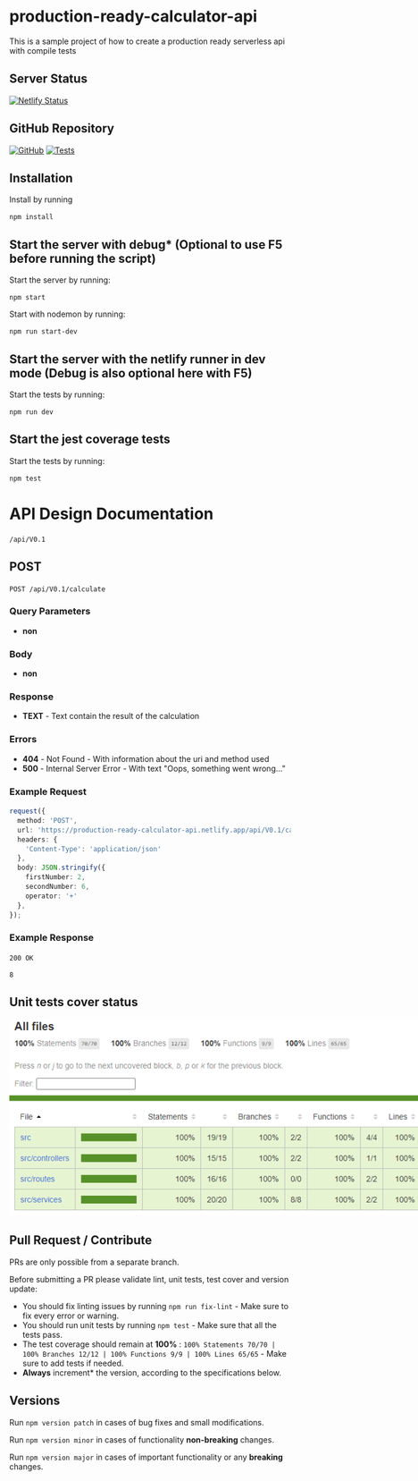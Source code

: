 # production-ready-calculator-api
This is a sample project of how to create a production ready serverless api with compile tests

## Server Status
[![`Netlify` Status](https://api.netlify.com/api/v1/badges/9d03ef8a-c8a3-4cfd-b2e4-225d3cf4d5f0/deploy-status)](https://app.netlify.com/sites/production-ready-calculator/deploys)

## GitHub Repository
[![`GitHub`](https://img.shields.io/github/package-json/v/OrenVilderman/production-ready-calculator-api?style=flat)](https://github.com/OrenVilderman/production-ready-calculator-api.git)
[![Tests](https://github.com/OrenVilderman/production-ready-calculator-api/actions/workflows/test.yml/badge.svg)](https://github.com/OrenVilderman/production-ready-calculator-api/actions/workflows/test.yml)

## Installation
Install by running 
``` 
npm install
```

## Start the server with debug* (Optional to use F5 before running the script)
Start the server by running:
``` 
npm start
```
Start with nodemon by running:
``` 
npm run start-dev
```

## Start the server with the netlify runner in dev mode (Debug is also optional here with F5)
Start the tests by running:
``` 
npm run dev
```

## Start the jest coverage tests
Start the tests by running:
``` 
npm test
```

# API Design Documentation
`/api/V0.1`
## POST
`POST /api/V0.1/calculate`
### Query Parameters
- **non**
### Body
- **non**
### Response
- **TEXT** - Text contain the result of the calculation
### Errors
- **404** - Not Found - With information about the uri and method used
- **500** - Internal Server Error - With text "Oops, something went wrong..."
### Example Request
```typescript
request({
  method: 'POST',
  url: 'https://production-ready-calculator-api.netlify.app/api/V0.1/calculate',
  headers: {
    'Content-Type': 'application/json'
  },
  body: JSON.stringify({
    firstNumber: 2,
    secondNumber: 6,
    operator: '+'
  },
});
```
### Example Response
`200 OK`
```text
8
```

## Unit tests cover status
<img alt="Image_Of_Unit_Tests_Cover_Report" src="images\Unit_Tests_Cover.png" style="min-width:800px; width:1200px;"/>

## Pull Request / Contribute
PRs are only possible from a separate branch.

Before submitting a PR please validate lint, unit tests, test cover and version update:
- You should fix linting issues by running `npm run fix-lint` - Make sure to fix every error or warning.
- You should run unit tests by running `npm test` - Make sure that all the tests pass.
- The test coverage should remain at **100%** : `100% Statements 70/70 | 100% Branches 12/12 | 100% Functions 9/9 | 100% Lines 65/65` - Make sure to add tests if needed.
- **Always** increment* the version, according to the specifications below.

## Versions
Run `npm version patch` in cases of bug fixes and small modifications.

Run `npm version minor` in cases of functionality **non-breaking** changes.

Run `npm version major` in cases of important functionality or any **breaking** changes.
